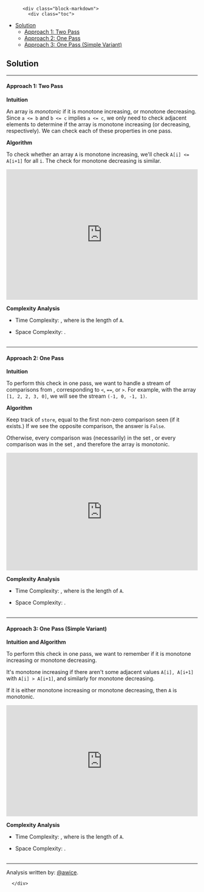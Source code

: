 <div class="article-body">
        
          <div class="block-markdown">
            <div class="toc">
<ul>
<li><a href="#solution">Solution</a><ul>
<li><a href="#approach-1-two-pass">Approach 1: Two Pass</a></li>
<li><a href="#approach-2-one-pass">Approach 2: One Pass</a></li>
<li><a href="#approach-3-one-pass-simple-variant">Approach 3: One Pass (Simple Variant)</a></li>
</ul>
</li>
</ul>
</div>
<h2 id="solution">Solution</h2>
<hr>
<h4 id="approach-1-two-pass">Approach 1: Two Pass</h4>
<p><strong>Intuition</strong></p>
<p>An array is <em>monotonic</em> if it is monotone increasing, or monotone decreasing.  Since <code>a &lt;= b</code> and <code>b &lt;= c</code> implies <code>a &lt;= c</code>, we only need to check adjacent elements to determine if the array is monotone increasing (or decreasing, respectively).  We can check each of these properties in one pass.</p>
<p><strong>Algorithm</strong></p>
<p>To check whether an array <code>A</code> is monotone increasing, we'll check <code>A[i] &lt;= A[i+1]</code> for all <code>i</code>.  The check for monotone decreasing is similar.</p>
<iframe src="https://leetcode.com/playground/45YrvCAw/shared" frameborder="0" width="100%" height="344" name="45YrvCAw"></iframe>

<p><strong>Complexity Analysis</strong></p>
<ul>
<li>
<p>Time Complexity:  <script type="math/tex; mode=display">O(N)</script>, where <script type="math/tex; mode=display">N</script> is the length of <code>A</code>.</p>
</li>
<li>
<p>Space Complexity:  <script type="math/tex; mode=display">O(1)</script>.
<br>
<br></p>
</li>
</ul>
<hr>
<h4 id="approach-2-one-pass">Approach 2: One Pass</h4>
<p><strong>Intuition</strong></p>
<p>To perform this check in one pass, we want to handle a stream of comparisons from <script type="math/tex; mode=display">\{-1, 0, 1\}</script>, corresponding to <code>&lt;</code>, <code>==</code>, or <code>&gt;</code>.  For example, with the array <code>[1, 2, 2, 3, 0]</code>, we will see the stream <code>(-1, 0, -1, 1)</code>.</p>
<p><strong>Algorithm</strong></p>
<p>Keep track of <code>store</code>, equal to the first non-zero comparison seen (if it exists.)  If we see the opposite comparison, the answer is <code>False</code>.</p>
<p>Otherwise, every comparison was (necessarily) in the set <script type="math/tex; mode=display">\{-1, 0\}</script>, or every comparison was in the set <script type="math/tex; mode=display">\{0, 1\}</script>, and therefore the array is monotonic.</p>
<iframe src="https://leetcode.com/playground/qcBYT2JK/shared" frameborder="0" width="100%" height="310" name="qcBYT2JK"></iframe>

<p><strong>Complexity Analysis</strong></p>
<ul>
<li>
<p>Time Complexity:  <script type="math/tex; mode=display">O(N)</script>, where <script type="math/tex; mode=display">N</script> is the length of <code>A</code>.</p>
</li>
<li>
<p>Space Complexity:  <script type="math/tex; mode=display">O(1)</script>.
<br>
<br></p>
</li>
</ul>
<hr>
<h4 id="approach-3-one-pass-simple-variant">Approach 3: One Pass (Simple Variant)</h4>
<p><strong>Intuition and Algorithm</strong></p>
<p>To perform this check in one pass, we want to remember if it is monotone increasing or monotone decreasing.</p>
<p>It's monotone increasing if there aren't some adjacent values <code>A[i], A[i+1]</code> with <code>A[i] &gt; A[i+1]</code>, and similarly for monotone decreasing.</p>
<p>If it is either monotone increasing or monotone decreasing, then <code>A</code> is monotonic.</p>
<iframe src="https://leetcode.com/playground/FnWYKTw8/shared" frameborder="0" width="100%" height="293" name="FnWYKTw8"></iframe>

<p><strong>Complexity Analysis</strong></p>
<ul>
<li>
<p>Time Complexity:  <script type="math/tex; mode=display">O(N)</script>, where <script type="math/tex; mode=display">N</script> is the length of <code>A</code>.</p>
</li>
<li>
<p>Space Complexity:  <script type="math/tex; mode=display">O(1)</script>.
<br>
<br></p>
</li>
</ul>
<hr>
<p>Analysis written by: <a href="https://leetcode.com/awice">@awice</a>.</p>
          </div>
        
      </div>